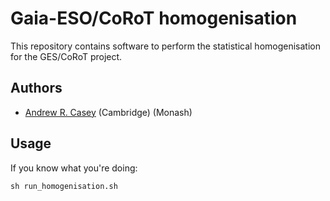 Gaia-ESO/CoRoT homogenisation
=============================

This repository contains software to perform the statistical homogenisation for the GES/CoRoT project.

Authors
-------

  - [Andrew R. Casey](andrew.casey@monash.edu) (Cambridge) (Monash)


Usage
-----
 
If you know what you're doing:

``sh run_homogenisation.sh``
